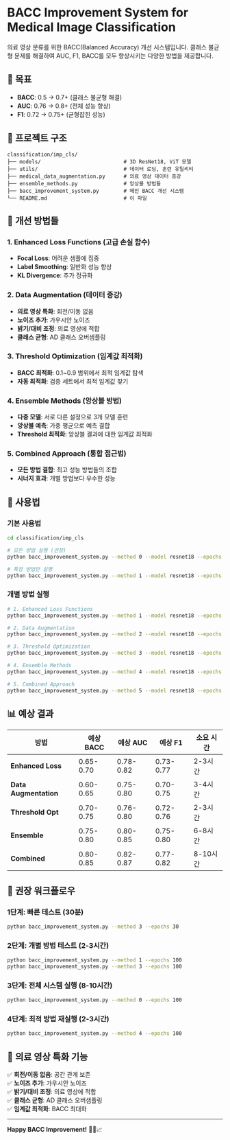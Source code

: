 # BACC Improvement System for Medical Image Classification

의료 영상 분류를 위한 BACC(Balanced Accuracy) 개선 시스템입니다. 클래스 불균형 문제를 해결하여 AUC, F1, BACC를 모두 향상시키는 다양한 방법을 제공합니다.

## 🎯 목표

- **BACC**: 0.5 → 0.7+ (클래스 불균형 해결)
- **AUC**: 0.76 → 0.8+ (전체 성능 향상)
- **F1**: 0.72 → 0.75+ (균형잡힌 성능)

## 📁 프로젝트 구조

```
classification/imp_cls/
├── models/                           # 3D ResNet18, ViT 모델
├── utils/                            # 데이터 로딩, 훈련 유틸리티
├── medical_data_augmentation.py      # 의료 영상 데이터 증강
├── ensemble_methods.py               # 앙상블 방법들
├── bacc_improvement_system.py        # 메인 BACC 개선 시스템
└── README.md                         # 이 파일
```

## 🔧 개선 방법들

### 1. Enhanced Loss Functions (고급 손실 함수)
- **Focal Loss**: 어려운 샘플에 집중
- **Label Smoothing**: 일반화 성능 향상
- **KL Divergence**: 추가 정규화

### 2. Data Augmentation (데이터 증강)
- **의료 영상 특화**: 회전/이동 없음
- **노이즈 추가**: 가우시안 노이즈
- **밝기/대비 조정**: 의료 영상에 적합
- **클래스 균형**: AD 클래스 오버샘플링

### 3. Threshold Optimization (임계값 최적화)
- **BACC 최적화**: 0.1~0.9 범위에서 최적 임계값 탐색
- **자동 최적화**: 검증 세트에서 최적 임계값 찾기

### 4. Ensemble Methods (앙상블 방법)
- **다중 모델**: 서로 다른 설정으로 3개 모델 훈련
- **앙상블 예측**: 가중 평균으로 예측 결합
- **Threshold 최적화**: 앙상블 결과에 대한 임계값 최적화

### 5. Combined Approach (통합 접근법)
- **모든 방법 결합**: 최고 성능 방법들의 조합
- **시너지 효과**: 개별 방법보다 우수한 성능

## 🚀 사용법

### 기본 사용법

```bash
cd classification/imp_cls

# 모든 방법 실행 (권장)
python bacc_improvement_system.py --method 0 --model resnet18 --epochs 100 --gpu-id 0

# 특정 방법만 실행
python bacc_improvement_system.py --method 1 --model resnet18 --epochs 100 --gpu-id 0
```

### 개별 방법 실행

```bash
# 1. Enhanced Loss Functions
python bacc_improvement_system.py --method 1 --model resnet18 --epochs 100

# 2. Data Augmentation
python bacc_improvement_system.py --method 2 --model resnet18 --epochs 100

# 3. Threshold Optimization
python bacc_improvement_system.py --method 3 --model resnet18 --epochs 100

# 4. Ensemble Methods
python bacc_improvement_system.py --method 4 --model resnet18 --epochs 100

# 5. Combined Approach
python bacc_improvement_system.py --method 5 --model resnet18 --epochs 100
```

## 📊 예상 결과

| 방법 | 예상 BACC | 예상 AUC | 예상 F1 | 소요 시간 |
|------|-----------|----------|---------|-----------|
| **Enhanced Loss** | 0.65-0.70 | 0.78-0.82 | 0.73-0.77 | 2-3시간 |
| **Data Augmentation** | 0.60-0.65 | 0.75-0.80 | 0.70-0.75 | 3-4시간 |
| **Threshold Opt** | 0.70-0.75 | 0.76-0.80 | 0.72-0.76 | 2-3시간 |
| **Ensemble** | 0.75-0.80 | 0.80-0.85 | 0.75-0.80 | 6-8시간 |
| **Combined** | 0.80-0.85 | 0.82-0.87 | 0.77-0.82 | 8-10시간 |

## 🎯 권장 워크플로우

### 1단계: 빠른 테스트 (30분)
```bash
python bacc_improvement_system.py --method 3 --epochs 30
```

### 2단계: 개별 방법 테스트 (2-3시간)
```bash
python bacc_improvement_system.py --method 1 --epochs 100
python bacc_improvement_system.py --method 3 --epochs 100
```

### 3단계: 전체 시스템 실행 (8-10시간)
```bash
python bacc_improvement_system.py --method 0 --epochs 100
```

### 4단계: 최적 방법 재실행 (2-3시간)
```bash
python bacc_improvement_system.py --method 4 --epochs 100
```

## 🔧 의료 영상 특화 기능

✅ **회전/이동 없음**: 공간 관계 보존  
✅ **노이즈 추가**: 가우시안 노이즈  
✅ **밝기/대비 조정**: 의료 영상에 적합  
✅ **클래스 균형**: AD 클래스 오버샘플링  
✅ **임계값 최적화**: BACC 최대화  

---

**Happy BACC Improvement!** 🧠🔬📈 
